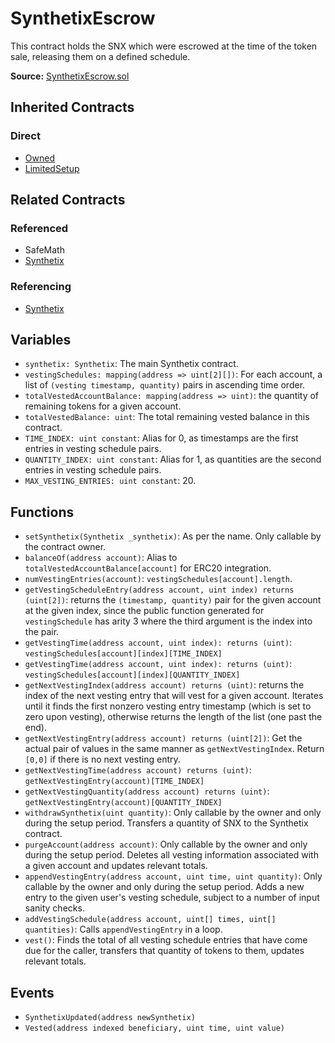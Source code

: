 # SynthetixEscrow

This contract holds the SNX which were escrowed at the time of the token sale, releasing them on a defined schedule.

**Source:** [SynthetixEscrow.sol](https://github.com/Synthetixio/synthetix/blob/master/contracts/SynthetixEscrow.sol)

## Inherited Contracts

### Direct

* [Owned](Owned.md)
* [LimitedSetup](LimitedSetup.md)

## Related Contracts

### Referenced

* SafeMath
* [Synthetix](Synthetix.md)

### Referencing

* [Synthetix](Synthetix.md)

## Variables

* `synthetix: Synthetix`: The main Synthetix contract.
* `vestingSchedules: mapping(address => uint[2][])`: For each account, a list of `(vesting timestamp, quantity)` pairs in ascending time order.
* `totalVestedAccountBalance: mapping(address => uint)`: the quantity of remaining tokens for a given account.
* `totalVestedBalance: uint`: The total remaining vested balance in this contract.
* `TIME_INDEX: uint constant`: Alias for 0, as timestamps are the first entries in vesting schedule pairs.
* `QUANTITY_INDEX: uint constant`: Alias for 1, as quantities are the second entries in vesting schedule pairs.
* `MAX_VESTING_ENTRIES: uint constant`: 20.

## Functions

* `setSynthetix(Synthetix _synthetix)`: As per the name. Only callable by the contract owner.
* `balanceOf(address account)`: Alias to `totalVestedAccountBalance[account]` for ERC20 integration.
* `numVestingEntries(account)`: `vestingSchedules[account].length`.
* `getVestingScheduleEntry(address account, uint index) returns (uint[2])`: returns the `(timestamp, quantity)` pair for the given account at the given index, since the public function generated for `vestingSchedule` has arity 3 where the third argument is the index into the pair.
* `getVestingTime(address account, uint index): returns (uint)`: `vestingSchedules[account][index][TIME_INDEX]`
* `getVestingTime(address account, uint index): returns (uint)`: `vestingSchedules[account][index][QUANTITY_INDEX]`
* `getNextVestingIndex(address account) returns (uint)`: returns the index of the next vesting entry that will vest for a given account. Iterates until it finds the first nonzero vesting entry timestamp (which is set to zero upon vesting), otherwise returns the length of the list (one past the end).
* `getNextVestingEntry(address account) returns (uint[2])`: Get the actual pair of values in the same manner as `getNextVestingIndex`. Return `[0,0]` if there is no next vesting entry.
* `getNextVestingTime(address account) returns (uint)`: `getNextVestingEntry(account)[TIME_INDEX]`
* `getNextVestingQuantity(address account) returns (uint)`: `getNextVestingEntry(account)[QUANTITY_INDEX]`
* `withdrawSynthetix(uint quantity)`: Only callable by the owner and only during the setup period. Transfers a quantity of SNX to the Synthetix contract.
* `purgeAccount(address account)`: Only callable by the owner and only during the setup period. Deletes all vesting information associated with a given account and updates relevant totals.
* `appendVestingEntry(address account, uint time, uint quantity)`: Only callable by the owner and only during the setup period. Adds a new entry to the given user's vesting schedule, subject to a number of input sanity checks.
* `addVestingSchedule(address account, uint[] times, uint[] quantities)`: Calls `appendVestingEntry` in a loop.
* `vest()`: Finds the total of all vesting schedule entries that have come due for the caller, transfers that quantity of tokens to them, updates relevant totals.

## Events

* `SynthetixUpdated(address newSynthetix)`
* `Vested(address indexed beneficiary, uint time, uint value)`
